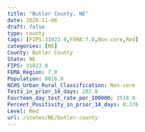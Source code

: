 ```yaml
---
title: "Butler County, NE"
date: 2020-11-06
draft: false
type: county
tags: [FIPS:31023.0,FEMA:7.0,Non-core,Red]
categories: [NE]
County: Butler County
State: NE
FIPS: 31023.0
FEMA_Region: 7.0
Population: 8016.0
NCHS_Urban_Rural_Classification: Non-core
Tests_in_prior_14_days: 282.0
Fourteen_day_test_rate_per_100000: 3518.0
Percent_Positivity_in_prior_14_days: 0.376
Level: Red
url: /states/NE/butler-county
---
```



